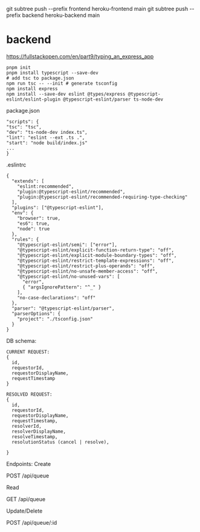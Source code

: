 git subtree push --prefix frontend heroku-frontend main
git subtree push --prefix backend heroku-backend main

# backend

https://fullstackopen.com/en/part9/typing_an_express_app

```
pnpm init
pnpm install typescript --save-dev
# add tsc to package.json
npm run tsc -- --init # generate tsconfig
npm install express
npm install --save-dev eslint @types/express @typescript-eslint/eslint-plugin @typescript-eslint/parser ts-node-dev
```

package.json

```
"scripts": {
"tsc": "tsc",
"dev": "ts-node-dev index.ts",
"lint": "eslint --ext .ts .",
"start": "node build/index.js"
...
}
```

.eslintrc

```
{
  "extends": [
    "eslint:recommended",
    "plugin:@typescript-eslint/recommended",
    "plugin:@typescript-eslint/recommended-requiring-type-checking"
  ],
  "plugins": ["@typescript-eslint"],
  "env": {
    "browser": true,
    "es6": true,
    "node": true
  },
  "rules": {
    "@typescript-eslint/semi": ["error"],
    "@typescript-eslint/explicit-function-return-type": "off",
    "@typescript-eslint/explicit-module-boundary-types": "off",
    "@typescript-eslint/restrict-template-expressions": "off",
    "@typescript-eslint/restrict-plus-operands": "off",
    "@typescript-eslint/no-unsafe-member-access": "off",
    "@typescript-eslint/no-unused-vars": [
      "error",
      { "argsIgnorePattern": "^_" }
    ],
    "no-case-declarations": "off"
  },
  "parser": "@typescript-eslint/parser",
  "parserOptions": {
    "project": "./tsconfig.json"
  }
}
```

DB schema:

```
CURRENT REQUEST:
{
  id,
  requestorId,
  requestorDisplayName,
  requestTimestamp
}

RESOLVED REQUEST:
{
  id,
  requestorId,
  requestorDisplayName,
  requestTimestamp,
  resolverId,
  resolverDisplayName,
  resolveTimestamp,
  resolutionStatus (cancel | resolve),

}
```

Endpoints:
Create

POST /api/queue

Read

GET /api/queue

Update/Delete

POST /api/queue/:id
